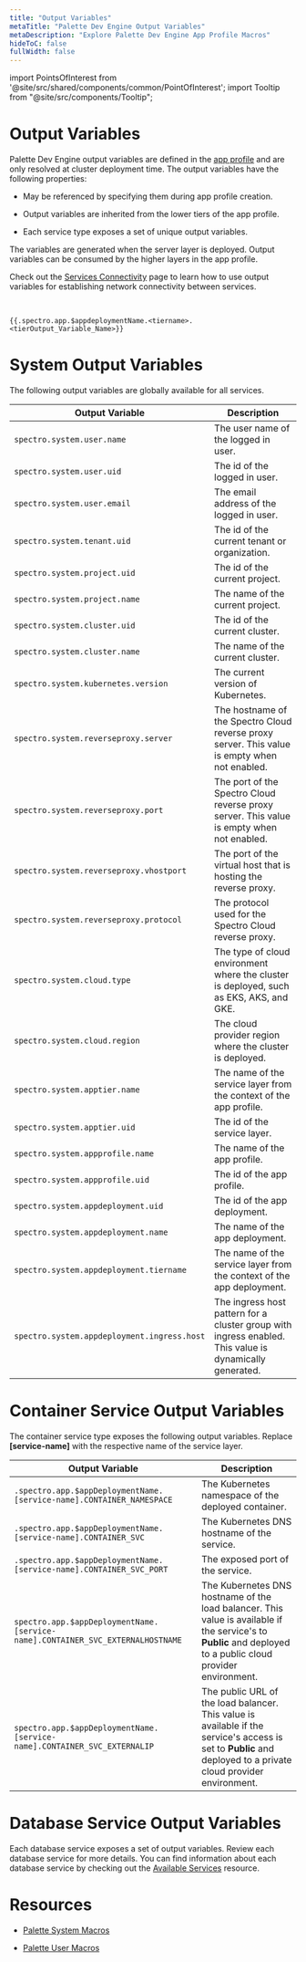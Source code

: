 ```yaml
---
title: "Output Variables"
metaTitle: "Palette Dev Engine Output Variables"
metaDescription: "Explore Palette Dev Engine App Profile Macros"
hideToC: false
fullWidth: false
---
```





import PointsOfInterest from '@site/src/shared/components/common/PointOfInterest';
import Tooltip from "@site/src/components/Tooltip";


# Output Variables

Palette Dev Engine output variables are defined in the [app profile](/glossary-all#appprofile) and are only resolved at cluster deployment time. The output variables have the following properties:

* May be referenced by specifying them during app profile creation.

* Output variables are inherited from the lower tiers of the app profile.

* Each service type exposes a set of unique output variables. 



The variables are generated when the server layer is deployed. Output variables can be consumed by the higher layers in the app profile. 

Check out the [Services Connectivity](/devx/app-profile/services/connectivity) page to learn how to use output variables for establishing network connectivity between services.


<br /> 


```
{{.spectro.app.$appdeploymentName.<tiername>.<tierOutput_Variable_Name>}}
```

# System Output Variables

The following output variables are globally available for all services.

| Output Variable | Description |
| --- | --- |
| `spectro.system.user.name` | The user name of the logged in user. |
| `spectro.system.user.uid` | The id of the logged in user.|
| `spectro.system.user.email` | The email address of the logged in user. |
| `spectro.system.tenant.uid `| The id of the current tenant or organization. |
| `spectro.system.project.uid` | The id of the current project. |
| `spectro.system.project.name` | The name of the current project. |
| `spectro.system.cluster.uid` |  The id of the current cluster. |
| `spectro.system.cluster.name` | The name of the current cluster. |
| `spectro.system.kubernetes.version` | The current version of Kubernetes. |
| `spectro.system.reverseproxy.server` | The hostname of the Spectro Cloud reverse proxy server. This value is empty when not enabled. |
| `spectro.system.reverseproxy.port` | The port of the Spectro Cloud reverse proxy server. This value is empty when not enabled. |
| `spectro.system.reverseproxy.vhostport` | The port of the virtual host that is hosting the reverse proxy. |
| `spectro.system.reverseproxy.protocol` | The protocol used for the Spectro Cloud reverse proxy. |
| `spectro.system.cloud.type` | The type of cloud environment where the cluster is deployed, such as EKS, AKS, and GKE. |
| `spectro.system.cloud.region` |  The cloud provider region where the cluster is deployed.|
| `spectro.system.apptier.name` | The name of the service layer from the context of the app profile. |
| `spectro.system.apptier.uid` | The id of the service layer. |
| `spectro.system.appprofile.name` | The name of the app profile. |
| `spectro.system.appprofile.uid` |  The  id of the app profile. |
| `spectro.system.appdeployment.uid` | The id of the app deployment.  |
| `spectro.system.appdeployment.name` | The name of the app deployment. |
| `spectro.system.appdeployment.tiername` | The name of the service layer from the context of the app deployment. |
| `spectro.system.appdeployment.ingress.host` | The ingress host pattern for a cluster group with ingress enabled. This value is dynamically generated. |

# Container Service Output Variables

The container service type exposes the following output variables. Replace **[service-name]** with the respective name of the service layer.

| Output Variable | Description |
| --- | --- |
| `.spectro.app.$appDeploymentName.[service-name].CONTAINER_NAMESPACE` | The Kubernetes namespace of the deployed container.  |
|`.spectro.app.$appDeploymentName.[service-name].CONTAINER_SVC`  | The Kubernetes DNS hostname of the service. |
|`.spectro.app.$appDeploymentName.[service-name].CONTAINER_SVC_PORT`  | The exposed port of the service. |
| `spectro.app.$appDeploymentName.[service-name].CONTAINER_SVC_EXTERNALHOSTNAME`| The Kubernetes DNS hostname of the load balancer. This value is available if the service's  to **Public** and deployed to a public cloud provider environment. |
|`spectro.app.$appDeploymentName.[service-name].CONTAINER_SVC_EXTERNALIP`| The public URL of the load balancer. This value is available if the service's access is set to **Public** and deployed to a private cloud provider environment.|

# Database Service Output Variables

Each database service exposes a set of output variables. Review each database service for more details. You can find information about each database service by checking out the [Available Services](/devx/app-profile/services/service-listings) resource.

# Resources

* [Palette System Macros](/registries-and-packs/pack-constraints#packmacros)

* [Palette User Macros](/clusters/cluster-management/macros#overview)
<br />
